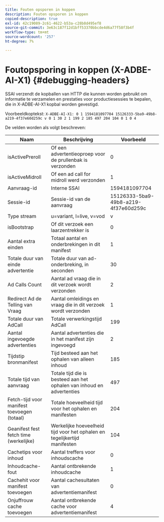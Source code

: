 ```yaml
---
title: Fouten opsporen in koppen
description: Fouten opsporen in koppen
copied-description: true
exl-id: 42c19089-2c61-4622-b53a-c28b8d495ef8
source-git-commit: 3e63c187f12d1bff53370bbcde4d6a77f58f3b4f
workflow-type: tm+mt
source-wordcount: '257'
ht-degree: 7%

---
```


# Foutopsporing in koppen (X-ADBE-AI-X1) {#debugging-headers}

SSAI verzendt de kopballen van HTTP die kunnen worden gebruikt om informatie te verzamelen en prestaties voor productiesessies te bepalen, die in X-ADBE-AI-X1 kopbal worden gevestigd.

Voorbeeldkoptekst:
`X-ADBE-AI-X1: 0 1 1594181097704 15126333-5ba9-49b8-a219-4f37e60d259c v 0 1 30 2 1 199 2 185 497 204 104 0 1 0 4`

De velden worden als volgt beschreven:

| Naam | Beschrijving | Voorbeeld |
|--- |--- |--- |
| isActivePreroll | Of een advertentieoproep voor de prullenbak is verzonden | 0 |
| isActiveMidroll | Of een ad call for midroll werd verzonden | 1 |
| Aanvraag-id | Interne SSAI | 1594181097704 |
| Sessie-id | Sessie-id van de aanvraag | 15126333-5ba9-49b8-a219-4f37e60d259c |
| Type stream | u=variant, l=live, v=vod | v |
| isBootstrap | Of dit verzoek een laarzentrekker is | 0 |
| Aantal extra einden | Totaal aantal en onderbrekingen in dit manifest | 1 |
| Totale duur van einde advertentie | Totale duur van ad-onderbreking, in seconden | 30 |
| Ad Calls Count | Aantal ad vraag die in dit verzoek wordt verzonden | 2 |
| Redirect Ad de Telling van Vraag | Aantal omleidings en vraag die in dit verzoek wordt verzonden | 1 |
| Totale duur van AdCall | Totale verwerkingstijd AdCall | 199 |
| Aantal ingevoegde advertenties | Aantal advertenties die in het manifest zijn ingevoegd | 2 |
| Tijdstip bronmanifest | Tijd besteed aan het ophalen van alleen inhoud | 185 |
| Totale tijd van aanvraag | Totale tijd die is besteed aan het ophalen van inhoud en advertenties | 497 |
| Fetch-tijd voor manifest toevoegen (totaal) | Totale hoeveelheid tijd voor het ophalen en manifesten | 204 |
| Geanifest fest fetch time (werkelijke) | Werkelijke hoeveelheid tijd voor het ophalen en tegelijkertijd manifesten | 104 |
| Cachetips voor inhoud | Aantal treffers voor inhoudscache | 0 |
| Inhoudcache-fout | Aantal ontbrekende inhoudcache | 1 |
| Cachehit voor manifest toevoegen | Aantal cachesultaten van advertentiemanifest | 0 |
| Onjuffrouw cache toevoegen | Aantal ontbrekende cache voor advertentiemanifest | 4 |
